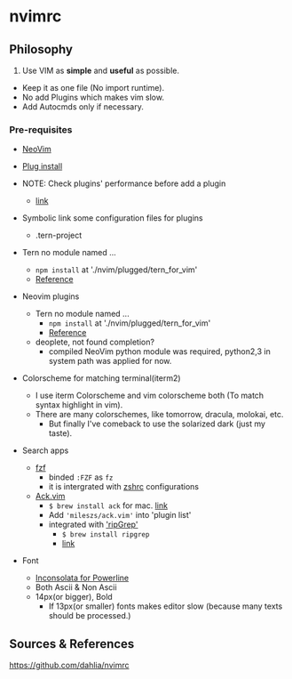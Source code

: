 # nvimrc

## Philosophy

1. Use VIM as **simple** and **useful** as possible.

- Keep it as one file (No import runtime).
- No add Plugins which makes vim slow.
- Add Autocmds only if necessary.

### Pre-requisites

- [NeoVim](https://github.com/neovim/neovim/)

- [Plug install](https://github.com/junegunn/vim-plug)

- NOTE: Check plugins' performance before add a plugin
  - [link](http://stackoverflow.com/a/12216578)

- Symbolic link some configuration files for plugins
  - .tern-project

- Tern no module named ...
  - `npm install` at './nvim/plugged/tern_for_vim'
  - [Reference](https://vimeo.com/67215272)

- Neovim plugins
  - Tern no module named ...
    - `npm install` at './nvim/plugged/tern_for_vim'
    - [Reference](https://vimeo.com/67215272)
  - deoplete, not found completion?
    - compiled NeoVim python module was required, python2,3 in system path was applied for now.

- Colorscheme for matching terminal(iterm2)
  - I use iterm Colorscheme and vim colorscheme both (To match syntax highlight in vim).
  - There are many colorschemes, like tomorrow, dracula, molokai, etc.
    - But finally I've comeback to use the solarized dark (just my taste).

- Search apps
  - [fzf](https://github.com/junegunn/fzf)
    - binded `:FZF` as `fz`
    - it is intergrated with [zshrc](github.com/wikibootup/zshrc) configurations
  - [Ack.vim](https://github.com/mileszs/ack.vim)
    - `$ brew install ack` for mac. [link](https://github.com/mileszs/ack.vim/issues/156#issuecomment-218553117)
    - Add `'mileszs/ack.vim'` into 'plugin list'
    - integrated with ['ripGrep'](https://github.com/BurntSushi/ripgrep)
      - `$ brew install ripgrep`
      - [link](http://www.wezm.net/technical/2016/09/ripgrep-with-vim/)

- Font
  - [Inconsolata for Powerline](https://github.com/powerline/fonts)
  - Both Ascii & Non Ascii
  - 14px(or bigger), Bold
    - If 13px(or smaller) fonts makes editor slow (because many texts should be processed.)

Sources & References
---
https://github.com/dahlia/nvimrc
